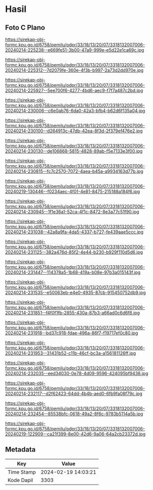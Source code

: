 # Hasil

## Foto C Plano

https://sirekap-obj-formc.kpu.go.id/6758/pemilu/pdpr/33/18/13/20/07/3318132007006-20240214-225238--e669fe51-3b00-47a9-999e-e5d22e1ca69c.jpg

https://sirekap-obj-formc.kpu.go.id/6758/pemilu/pdpr/33/18/13/20/07/3318132007006-20240214-225312--7d2079fe-360e-4f3b-b997-2a73d2dd970e.jpg

https://sirekap-obj-formc.kpu.go.id/6758/pemilu/pdpr/33/18/13/20/07/3318132007006-20240214-225927--5ee700f6-4277-4bd6-aec9-f7f7a487c2bd.jpg

https://sirekap-obj-formc.kpu.go.id/6758/pemilu/pdpr/33/18/13/20/07/3318132007006-20240214-230006--c6e0ab76-6da0-42a3-bfb4-b62d6f135a04.jpg

https://sirekap-obj-formc.kpu.go.id/6758/pemilu/pdpr/33/18/13/20/07/3318132007006-20240214-230100--d264913c-47db-42ea-8f3d-2f379ef476e2.jpg

https://sirekap-obj-formc.kpu.go.id/6758/pemilu/pdpr/33/18/13/20/07/3318132007006-20240214-230130--de106868-5815-4828-89ab-f5e7133e3f00.jpg

https://sirekap-obj-formc.kpu.go.id/6758/pemilu/pdpr/33/18/13/20/07/3318132007006-20240214-230815--fc7c2570-7072-4aea-b45a-a9934163d77b.jpg

https://sirekap-obj-formc.kpu.go.id/6758/pemilu/pdpr/33/18/13/20/07/3318132007006-20240219-130446--f0234aec-4f01-4e81-8475-215188a184f6.jpg

https://sirekap-obj-formc.kpu.go.id/6758/pemilu/pdpr/33/18/13/20/07/3318132007006-20240214-230945--1f1e36a1-52ca-4f1c-8472-8e3a77c51f90.jpg

https://sirekap-obj-formc.kpu.go.id/6758/pemilu/pdpr/33/18/13/20/07/3318132007006-20240214-231038--42a8a9fa-4da5-4337-b727-fe439aae5ccc.jpg

https://sirekap-obj-formc.kpu.go.id/6758/pemilu/pdpr/33/18/13/20/07/3318132007006-20240214-231125--382a476d-85f2-4e44-b230-b929f110d5d6.jpg

https://sirekap-obj-formc.kpu.go.id/6758/pemilu/pdpr/33/18/13/20/07/3318132007006-20240214-231447--114378a5-1b68-419a-b08e-97b3a015143f.jpg

https://sirekap-obj-formc.kpu.go.id/6758/pemilu/pdpr/33/18/13/20/07/3318132007006-20240214-231535--e50063eb-e4e0-4935-87cb-915450752db9.jpg

https://sirekap-obj-formc.kpu.go.id/6758/pemilu/pdpr/33/18/13/20/07/3318132007006-20240214-231851--f4f0f1fb-2855-430a-87b3-a66ad0c6d6f8.jpg

https://sirekap-obj-formc.kpu.go.id/6758/pemilu/pdpr/33/18/13/20/07/3318132007006-20240214-231918--bd37c918-fdae-496a-86f7-f19717ef0c80.jpg

https://sirekap-obj-formc.kpu.go.id/6758/pemilu/pdpr/33/18/13/20/07/3318132007006-20240214-231953--31431b52-c11b-46cf-bc3a-a156181126ff.jpg

https://sirekap-obj-formc.kpu.go.id/6758/pemilu/pdpr/33/18/13/20/07/3318132007006-20240214-232035--eed34030-0e78-4d09-9596-424095bf9438.jpg

https://sirekap-obj-formc.kpu.go.id/6758/pemilu/pdpr/33/18/13/20/07/3318132007006-20240214-232117--d2f62423-64dd-4b4b-aed0-6fb9fa08f79c.jpg

https://sirekap-obj-formc.kpu.go.id/6758/pemilu/pdpr/33/18/13/20/07/3318132007006-20240214-232454--85538bfc-0618-49a2-8f6c-9783b5114a5b.jpg

https://sirekap-obj-formc.kpu.go.id/6758/pemilu/pdpr/33/18/13/20/07/3318132007006-20240219-122909--ca21f399-8e00-42d6-9a06-64a2cb23372d.jpg


## Metadata

| Key        | Value               |
| ---------- | ------------------- |
| Time Stamp | 2024-02-19 14:03:21 |
| Kode Dapil | 3303                |



